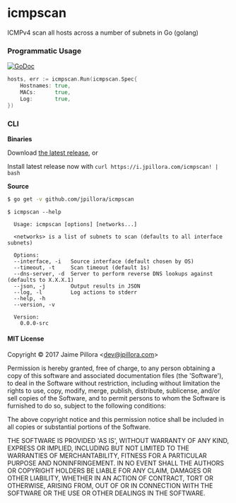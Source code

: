 # icmpscan

ICMPv4 scan all hosts across a number of subnets in Go (golang)

### Programmatic Usage

[![GoDoc](https://godoc.org/github.com/jpillora/icmpscan?status.svg)](https://godoc.org/github.com/jpillora/icmpscan)

```go
hosts, err := icmpscan.Run(icmpscan.Spec{
	Hostnames: true,
	MACs:      true,
	Log:       true,
})
```

### CLI

**Binaries**

Download [the latest release](https://github.com/jpillora/icmpscan/releases/latest), or

Install latest release now with `curl https://i.jpillora.com/icmpscan! | bash`

**Source**

``` sh
$ go get -v github.com/jpillora/icmpscan
```

```
$ icmpscan --help

  Usage: icmpscan [options] [networks...]

  <networks> is a list of subnets to scan (defaults to all interface subnets)

  Options:
  --interface, -i   Source interface (default chosen by OS)
  --timeout, -t     Scan timeout (default 1s)
  --dns-server, -d  Server to perform reverse DNS lookups against (defaults to X.X.X.1)
  --json, -j        Output results in JSON
  --log, -l         Log actions to stderr
  --help, -h
  --version, -v

  Version:
    0.0.0-src
```

#### MIT License

Copyright © 2017 Jaime Pillora &lt;dev@jpillora.com&gt;

Permission is hereby granted, free of charge, to any person obtaining
a copy of this software and associated documentation files (the
'Software'), to deal in the Software without restriction, including
without limitation the rights to use, copy, modify, merge, publish,
distribute, sublicense, and/or sell copies of the Software, and to
permit persons to whom the Software is furnished to do so, subject to
the following conditions:

The above copyright notice and this permission notice shall be
included in all copies or substantial portions of the Software.

THE SOFTWARE IS PROVIDED 'AS IS', WITHOUT WARRANTY OF ANY KIND,
EXPRESS OR IMPLIED, INCLUDING BUT NOT LIMITED TO THE WARRANTIES OF
MERCHANTABILITY, FITNESS FOR A PARTICULAR PURPOSE AND NONINFRINGEMENT.
IN NO EVENT SHALL THE AUTHORS OR COPYRIGHT HOLDERS BE LIABLE FOR ANY
CLAIM, DAMAGES OR OTHER LIABILITY, WHETHER IN AN ACTION OF CONTRACT,
TORT OR OTHERWISE, ARISING FROM, OUT OF OR IN CONNECTION WITH THE
SOFTWARE OR THE USE OR OTHER DEALINGS IN THE SOFTWARE.